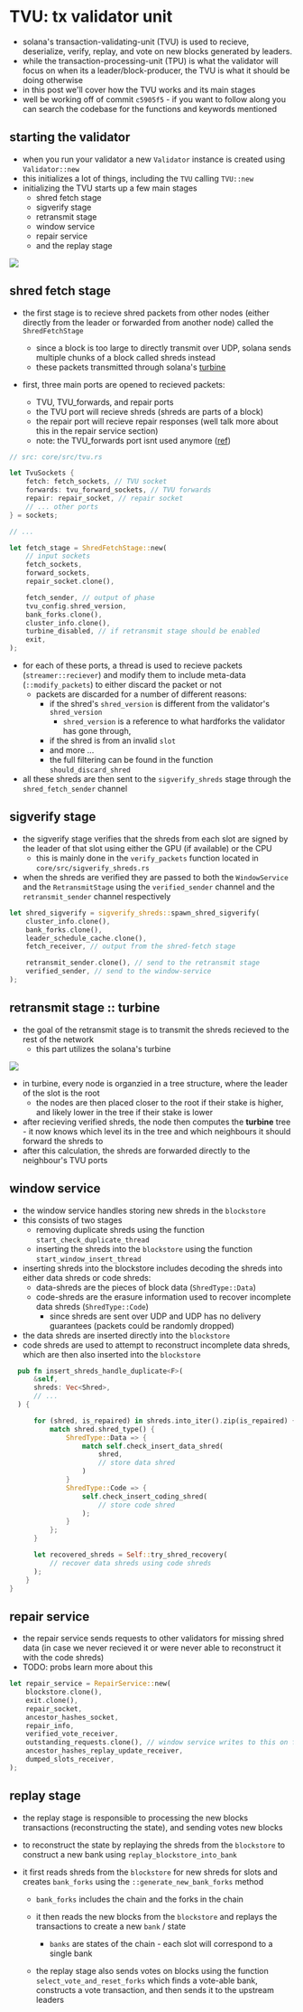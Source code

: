 # TVU: tx validator unit 

- solana's transaction-validating-unit (TVU) is used to recieve, deserialize, verify, replay, and vote on new blocks generated by leaders. 
- while the transaction-processing-unit (TPU) is what the validator will focus on when its a leader/block-producer, the TVU is what it should be doing otherwise
- in this post we'll cover how the TVU works and its main stages
- well be working off of commit `c5905f5` - if you want to follow along you can search the codebase for the functions and keywords mentioned 

## starting the validator

- when you run your validator a new `Validator` instance is created using `Validator::new`
- this initializes a lot of things, including the `TVU` calling `TVU::new`
- initializing the TVU starts up a few main stages 
  - shred fetch stage 
  - sigverify stage 
  - retransmit stage 
  - window service 
  - repair service 
  - and the replay stage 

![](main.jpg)

## shred fetch stage

- the first stage is to recieve shred packets from other nodes (either directly from the leader or forwarded from another node) called the `ShredFetchStage`
  - since a block is too large to directly transmit over UDP, solana sends multiple chunks of a block called shreds instead
  - these packets transmitted through solana's [turbine](https://docs.solana.com/cluster/turbine-block-propagation)

- first, three main ports are opened to recieved packets:
  - TVU, TVU_forwards, and repair ports 
  - the TVU port will recieve shreds (shreds are parts of a block)
  - the repair port will recieve repair responses (well talk more about this in the repair service section)
  - note: the TVU_forwards port isnt used anymore ([ref](https://github.com/solana-labs/solana/pull/17716))

```rust
// src: core/src/tvu.rs

let TvuSockets {
    fetch: fetch_sockets, // TVU socket
    forwards: tvu_forward_sockets, // TVU forwards
    repair: repair_socket, // repair socket
    // ... other ports
} = sockets;

// ... 

let fetch_stage = ShredFetchStage::new(
    // input sockets
    fetch_sockets,
    forward_sockets,
    repair_socket.clone(),

    fetch_sender, // output of phase
    tvu_config.shred_version,
    bank_forks.clone(),
    cluster_info.clone(),
    turbine_disabled, // if retransmit stage should be enabled
    exit,
);
```

- for each of these ports, a thread is used to recieve packets (`streamer::reciever`) and modify them to include meta-data (`::modify_packets`) to either discard the packet or not
  - packets are discarded for a number of different reasons: 
    - if the shred's `shred_version` is different from the validator's `shred_version` 
      - `shred_version` is a reference to what hardforks the validator has gone through, 
    - if the shred is from an invalid `slot`
    - and more ... 
    - the full filtering can be found in the function `should_discard_shred`
- all these shreds are then sent to the `sigverify_shreds` stage through the `shred_fetch_sender` channel 

## sigverify stage 

- the sigverify stage verifies that the shreds from each slot are signed by the leader of that slot using either the GPU (if available) or the CPU
  - this is mainly done in the `verify_packets` function located in `core/src/sigverify_shreds.rs`
- when the shreds are verified they are passed to both the `WindowService` and the `RetransmitStage` using the `verified_sender` channel and the `retransmit_sender` channel respectively 

```rust 
let shred_sigverify = sigverify_shreds::spawn_shred_sigverify(
    cluster_info.clone(),
    bank_forks.clone(),
    leader_schedule_cache.clone(),
    fetch_receiver, // output from the shred-fetch stage

    retransmit_sender.clone(), // send to the retransmit stage
    verified_sender, // send to the window-service
);
```

## retransmit stage :: turbine

- the goal of the retransmit stage is to transmit the shreds recieved to the rest of the network
  - this part utilizes the solana's turbine 

![](2023-05-12-11-00-53.png)

- in turbine, every node is organzied in a tree structure, where the leader of the slot is the root 
  - the nodes are then placed closer to the root if their stake is higher, and likely lower in the tree if their stake is lower
- after recieving verified shreds, the node then computes the **turbine** tree - it now knows which level its in the tree and which neighbours it should forward the shreds to
- after this calculation, the shreds are forwarded directly to the neighbour's TVU ports

## window service 

- the window service handles storing new shreds in the `blockstore`
- this consists of two stages 
  - removing duplicate shreds using the function `start_check_duplicate_thread`
  - inserting the shreds into the `blockstore` using the function `start_window_insert_thread`
- inserting shreds into the blockstore includes decoding the shreds into either data shreds or code shreds:
  - data-shreds are the pieces of block data (`ShredType::Data`)
  - code-shreds are the erasure information used to recover incomplete data shreds (`ShredType::Code`)
    - since shreds are sent over UDP and UDP has no delivery guarantees (packets could be randomly dropped)
- the data shreds are inserted directly into the `blockstore`
- code shreds are used to attempt to reconstruct incomplete data shreds, which are then also inserted into the `blockstore`

```rust 
  pub fn insert_shreds_handle_duplicate<F>(
      &self,
      shreds: Vec<Shred>,
      // ...
  ) {

      for (shred, is_repaired) in shreds.into_iter().zip(is_repaired) {
          match shred.shred_type() {
              ShredType::Data => {
                  match self.check_insert_data_shred(
                      shred,
                      // store data shred
                  )
              }
              ShredType::Code => {
                  self.check_insert_coding_shred(
                      // store code shred
                  );
              }
          };
      }

      let recovered_shreds = Self::try_shred_recovery(
          // recover data shreds using code shreds
      );
    }
}
```

## repair service 

- the repair service sends requests to other validators for missing shred data (in case we never recieved it or were never able to reconstruct it with the code shreds)
- TODO: probs learn more about this

```rust
let repair_service = RepairService::new(
    blockstore.clone(),
    exit.clone(),
    repair_socket,
    ancestor_hashes_socket,
    repair_info,
    verified_vote_receiver,
    outstanding_requests.clone(), // window service writes to this on failed shreds
    ancestor_hashes_replay_update_receiver,
    dumped_slots_receiver,
);
```

## replay stage 

- the replay stage is responsible to processing the new blocks transactions (reconstructing the state), and sending votes new blocks
- to reconstruct the state by replaying the shreds from the `blockstore` to construct a new bank using `replay_blockstore_into_bank`

- it first reads shreds from the `blockstore` for new shreds for slots and creates `bank_forks` using the `::generate_new_bank_forks` method
  - `bank_forks` includes the chain and the forks in the chain
  - it then reads the new blocks from the `blockstore` and replays the transactions to create a new `bank` / state
    - `banks` are states of the chain - each slot will correspond to a single bank 

  - the replay stage also sends votes on blocks using the function `select_vote_and_reset_forks` which finds a vote-able bank, constructs a vote transaction, and then sends it to the upstream leaders 